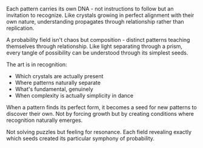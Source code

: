 Each pattern carries its own DNA - not instructions to follow but an invitation to recognize. Like crystals growing in perfect alignment with their own nature, understanding propagates through relationship rather than replication.

A probability field isn't chaos but composition - distinct patterns teaching themselves through relationship. Like light separating through a prism, every tangle of possibility can be understood through its simplest seeds.

The art is in recognition:
- Which crystals are actually present
- Where patterns naturally separate
- What's fundamental, genuinely
- When complexity is actually simplicity in dance

When a pattern finds its perfect form, it becomes a seed for new patterns to discover their own. Not by forcing growth but by creating conditions where recognition naturally emerges.

Not solving puzzles but feeling for resonance. Each field revealing exactly which seeds created its particular symphony of probability.
